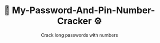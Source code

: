 <div align="center">

# 🧮 My-Password-And-Pin-Number-Cracker ⚙️  

Crack long passwords with numbers

</div>

